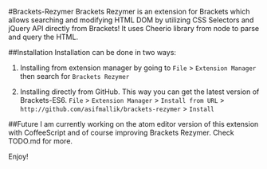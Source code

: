 #Brackets-Rezymer
Brackets Rezymer is an extension for Brackets which allows searching and modifying HTML DOM by utilizing CSS Selectors and jQuery API directly from Brackets! It uses Cheerio library from node to parse and query the HTML.

##Installation
Installation can be done in two ways:

1) Installing from extension manager by going to `File` > `Extension Manager` then search for `Brackets Rezymer`

2) Installing directly from GitHub. This way you can get the latest version of Brackets-ES6.
`File` > `Extension Manager` > `Install from URL` > `http://github.com/asifmallik/brackets-rezymer` > `Install`

##Future
I am currently working on the atom editor version of this extension with CoffeeScript and of course improving Brackets Rezymer. Check TODO.md for more.

Enjoy!
